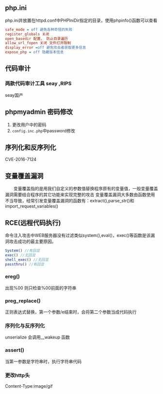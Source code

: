 ## php.ini
php.ini并放置在httpd.conf中PHPIniDir指定的目录，使用phpinfo()函数可以查看
```ini
safe_mode = off 避免各种奇怪的失败
register_globals 关闭
open_basedir 配置， 防止目录遍历
allow_url_fopen 关闭 文件打开限制
display_error =off 避免攻击者获取更多信息
expose_php = off 隐藏版本信息
```
## 代码审计
### 两款代码审计工具 seay ,RIPS
seay国产

## phpmyadmin 密码修改
1. 更改用户中的密码
2. `config.inc.php`中password修改

## 序列化和反序列化
CVE-2016-7124
## 变量覆盖漏洞
　　变量覆盖指的是用我们自定义的参数值替换程序原有的变量值，一般变量覆盖漏洞需要结合程序的其它功能来实现完整的攻击 变量覆盖漏洞大多数由函数使用不当导致，经常引发变量覆盖漏洞的函数有：extract(),parse_str()和import_request_variables()

## RCE(远程代码执行)
命令注入攻击中WEB服务器没有过滤类似system(),eval()，exec()等函数是该漏洞攻击成功的最主要原因。
```php
System() //有回显
exec() //无回显
shell_exec() //无回显
passthru() //有回显
```

### ereg()
出现%00 则只检查%00前面的字符串
### preg_replace()
正则表达式替换，第一个参数/e结束时，会将第二个参数当成代码执行

### 序列化与反序列化
unserialize 会调用__wakeup 函数

### assert()

当第一参数是字符串时，执行字符串代码

### 更改http头 
Content-Type:image/gif



